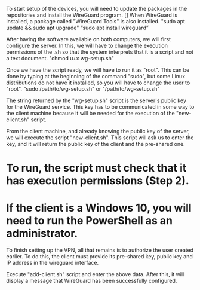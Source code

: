 To start setup of the devices, you will need to update the packages in the repositories and install the WireGuard program.
[] When WireGuard is installed, a package called "WireGuard Tools" is also installed.
"sudo apt update && sudo apt upgrade"
“sudo apt install wireguard”

After having the software available on both computers, we will first configure the server. In this, we will have to change the execution permissions of the .sh so that the system interprets that it is a script and not a text document.
"chmod u+x wg-setup.sh"

Once we have the script ready, we will have to run it as "root". This can be done by typing at the beginning of the command "sudo", but some Linux distributions do not have it installed, so you will have to change the user to "root".
"sudo /path/to/wg-setup.sh" or "/path/to/wg-setup.sh"


The string returned by the "wg-setup.sh" script is the server's public key for the WireGuard service. This key has to be communicated in some way to the client machine because it will be needed for the execution of the "new-client.sh" script.

From the client machine, and already knowing the public key of the server, we will execute the script "new-client.sh". This script will ask us to enter the key, and it will return the public key of the client and the pre-shared one.
# To run, the script must check that it has execution permissions (Step 2).
# If the client is a Windows 10, you will need to run the PowerShell as an administrator.


To finish setting up the VPN, all that remains is to authorize the user created earlier. To do this, the client must provide its pre-shared key, public key and IP address in the wireguard interface.

Execute "add-client.sh" script and enter the above data. After this, it will display a message that WireGuard has been successfully configured. 
